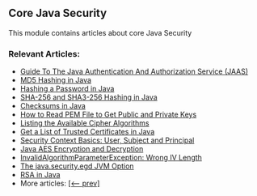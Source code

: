 ## Core Java Security 

This module contains articles about core Java Security

### Relevant Articles:

- [Guide To The Java Authentication And Authorization Service (JAAS)](https://www.baeldung.com/java-authentication-authorization-service)
- [MD5 Hashing in Java](http://www.baeldung.com/java-md5)
- [Hashing a Password in Java](https://www.baeldung.com/java-password-hashing)
- [SHA-256 and SHA3-256 Hashing in Java](https://www.baeldung.com/sha-256-hashing-java)
- [Checksums in Java](https://www.baeldung.com/java-checksums)
- [How to Read PEM File to Get Public and Private Keys](https://www.baeldung.com/java-read-pem-file-keys)
- [Listing the Available Cipher Algorithms](https://www.baeldung.com/java-list-cipher-algorithms)
- [Get a List of Trusted Certificates in Java](https://www.baeldung.com/java-list-trusted-certificates)
- [Security Context Basics: User, Subject and Principal](https://www.baeldung.com/security-context-basics)
- [Java AES Encryption and Decryption](https://www.baeldung.com/java-aes-encryption-decryption)
- [InvalidAlgorithmParameterException: Wrong IV Length](https://www.baeldung.com/java-invalidalgorithmparameter-exception)
- [The java.security.egd JVM Option](https://www.baeldung.com/java-security-egd)
- [RSA in Java](https://www.baeldung.com/java-rsa)
- More articles: [[<-- prev]](/core-java-modules/core-java-security)
